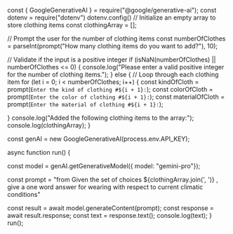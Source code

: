 const { GoogleGenerativeAI } = require("@google/generative-ai");
const dotenv = require("dotenv")
dotenv.config()
// Initialize an empty array to store clothing items
const clothingArray = [];

// Prompt the user for the number of clothing items
const numberOfClothes = parseInt(prompt("How many clothing items do you want to add?"), 10);

// Validate if the input is a positive integer
if (isNaN(numberOfClothes) || numberOfClothes <= 0) {
  console.log("Please enter a valid positive integer for the number of clothing items.");
} else {
  // Loop through each clothing item
  for (let i = 0; i < numberOfClothes; i++) {
    const kindOfCloth = prompt(`Enter the kind of clothing #${i + 1}:`);
    const colorOfCloth = prompt(`Enter the color of clothing #${i + 1}:`);
    const materialOfCloth = prompt(`Enter the material of clothing #${i + 1}:`);

  }
  console.log("Added the following clothing items to the array:");
  console.log(clothingArray);
}

const genAI = new GoogleGenerativeAI(process.env.API_KEY);

async function run() {

  const model = genAI.getGenerativeModel({ model: "gemini-pro"});

  const prompt = "from Given the set of choices ${clothingArray.join(', ')} , give a one word answer for wearing with respect to current climatic conditions"

  const result = await model.generateContent(prompt);
  const response = await result.response;
  const text = response.text();
  console.log(text);
}
run();
